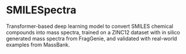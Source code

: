 # SMILESpectra
Transformer-based deep learning model to convert SMILES chemical compounds into mass spectra, trained on a ZINC12 dataset with in silico generated mass spectra from FragGenie, and validated with real-world examples from MassBank.
